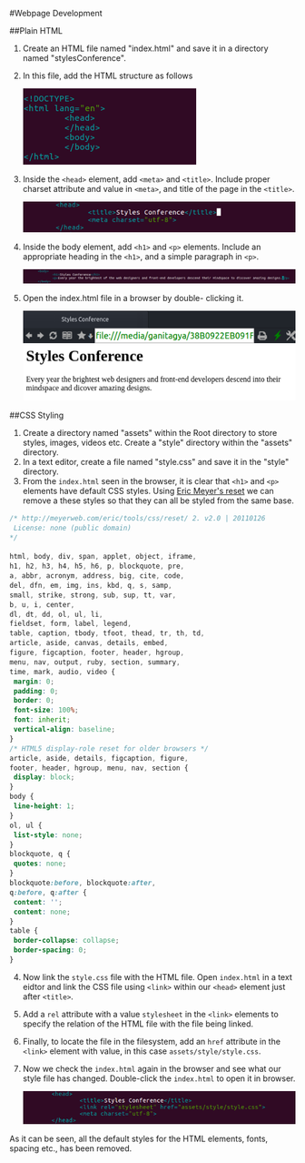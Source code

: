 #Webpage Development

##Plain HTML

1. Create an HTML file named "index.html" and save it in a directory named "stylesConference".
2. In this file, add the HTML structure as follows  
	
	![HTML structure](assets/images/htmlStructure.png)

3. Inside the `<head>` element, add `<meta>` and `<title>`. Include proper charset attribute and value in `<meta>`, and title of the page in the
`<title>`.

	![Head elements](assets/images/head.png)

4. Inside the body element, add `<h1>` and `<p>` elements. Include an appropriate heading in the `<h1>`, and a simple paragraph in `<p>`.

	![Body - Displayed in the webpage](assets/images/body.png)

5. Open the index.html file in a browser by double- clicking it.

	![Plain HTML webpage](assets/images/rawHTML.png)

##CSS Styling

1. Create a directory named "assets" within the Root directory to store styles, images, videos etc. Create a "style" directory within the "assets"
directory.
2. In a text editor, create a file named "style.css" and save it in the "style" directory.
3. From the `index.html` seen in the browser, it is clear that `<h1>` and `<p>` elements have default CSS styles. Using [Eric Meyer's reset](https://github.com/CodeDaitya/HTML-CSS/blob/master/cssBasic.md#css-reset)
we can remove a these styles so that they can all be styled from the same base.

 ```css
/* http://meyerweb.com/eric/tools/css/reset/ 2. v2.0 | 20110126
  License: none (public domain)
*/

html, body, div, span, applet, object, iframe,
h1, h2, h3, h4, h5, h6, p, blockquote, pre,
a, abbr, acronym, address, big, cite, code,
del, dfn, em, img, ins, kbd, q, s, samp,
small, strike, strong, sub, sup, tt, var,
b, u, i, center,
dl, dt, dd, ol, ul, li,
fieldset, form, label, legend,
table, caption, tbody, tfoot, thead, tr, th, td,
article, aside, canvas, details, embed,
figure, figcaption, footer, header, hgroup,
menu, nav, output, ruby, section, summary,
time, mark, audio, video {
  margin: 0;
  padding: 0;
  border: 0;
  font-size: 100%;
  font: inherit;
  vertical-align: baseline;
}
/* HTML5 display-role reset for older browsers */
article, aside, details, figcaption, figure,
footer, header, hgroup, menu, nav, section {
  display: block;
}
body {
  line-height: 1;
}
ol, ul {
  list-style: none;
}
blockquote, q {
  quotes: none;
}
blockquote:before, blockquote:after,
q:before, q:after {
  content: '';
  content: none;
}
table {
  border-collapse: collapse;
  border-spacing: 0;
}
```  
  
4. Now link the `style.css` file with the HTML file. Open `index.html` in a text eidtor and link the CSS file using `<link>` within our `<head>`
element just after `<title>`.
5. Add a `rel` attribute with a value `stylesheet` in the `<link>` elements to specify the relation of the HTML file with the file being linked.
6. Finally, to locate the file in the filesystem, add an `href` attribute in the `<link>` element with value, in this case `assets/style/style.css`.
7. Now we check the `index.html` again in the browser and see what our style file has changed. Double-click the `index.html` to open it in  browser.

	![Style reset webpage](assets/images/styleLink.png)

As it can be seen, all the default styles for the HTML elements, fonts, spacing etc., has been removed.
